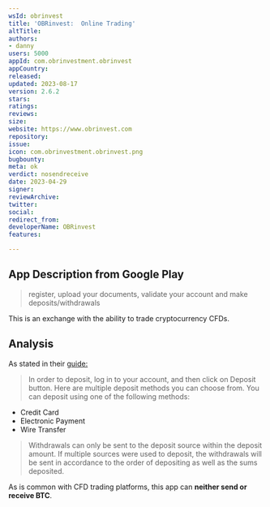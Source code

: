 ```yaml
---
wsId: obrinvest
title: 'OBRinvest:  Online Trading'
altTitle: 
authors:
- danny
users: 5000
appId: com.obrinvestment.obrinvest
appCountry: 
released: 
updated: 2023-08-17
version: 2.6.2
stars: 
ratings: 
reviews: 
size: 
website: https://www.obrinvest.com
repository: 
issue: 
icon: com.obrinvestment.obrinvest.png
bugbounty: 
meta: ok
verdict: nosendreceive
date: 2023-04-29
signer: 
reviewArchive: 
twitter: 
social: 
redirect_from: 
developerName: OBRinvest
features: 

---
```


## App Description from Google Play 

> register, upload your documents, validate your account and make deposits/withdrawals

This is an exchange with the ability to trade cryptocurrency CFDs. 

## Analysis 

As stated in their [guide:](https://www.obrinvest.com/eu/faqs/withdrawal/#q05) 

> In order to deposit, log in to your account, and then click on Deposit button. Here are multiple deposit methods you can choose from. You can deposit using one of the following methods:
- Credit Card
- Electronic Payment
- Wire Transfer

> Withdrawals can only be sent to the deposit source within the deposit amount. If multiple sources were used to deposit, the withdrawals will be sent in accordance to the order of depositing as well as the sums deposited. 

As is common with CFD trading platforms, this app can **neither send or receive BTC**. 
